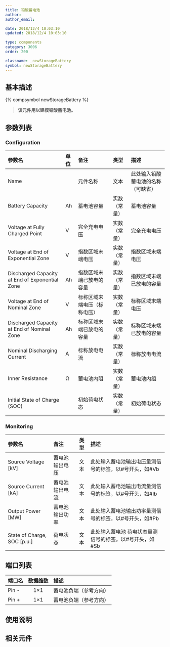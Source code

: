 ```yaml
---
title: 铅酸蓄电池
author:
author_email:

date: 2018/12/4 10:03:10
updated: 2018/12/4 10:03:10

type: components
category: 3006
order: 200

classname: _newStorageBattery
symbol: newStorageBattery
---
```


## 基本描述

{% compsymbol newStorageBattery %}

> **该元件用以建模铅酸蓄电池。**

## 参数列表

### Configuration

| 参数名                                         | 单位 | 备注                         |     类型     | 描述                               |
| :--------------------------------------------- | :--- | :--------------------------- | :----------: | :--------------------------------- |
| Name                                           |      | 元件名称                     |     文本     | 此处输入铅酸蓄电池的名称（可缺省） |
| Battery Capacity                               | Ah   | 蓄电池容量                   | 实数（常量） | 蓄电池容量                         |
| Voltage at Fully Charged Point                 | V    | 完全充电电压                 | 实数（常量） | 完全充电电压                       |
| Voltage at End of Exponential Zone             | V    | 指数区域末端电压             | 实数（常量） | 指数区域末端电压                   |
| Discharged Capacity at End of Exponential Zone | Ah   | 指数区域末端已放电的容量     | 实数（常量） | 指数区域末端已放电的容量           |
| Voltage at End of Nominal Zone                 | V    | 标称区域末端电压（标称电压） | 实数（常量） | 标称区域末端电压                   |
| Discharged Capacity at End of Nominal Zone     | Ah   | 标称区域末端已放电的容量     | 实数（常量） | 标称区域末端已放电的容量           |
| Nominal Discharging Current                    | A    | 标称放电电流                 | 实数（常量） | 标称放电电流                       |
| Inner Resistance                               | Ω    | 蓄电池内阻                   | 实数（常量） | 蓄电池内组                         |
| Initial State of Charge (SOC)                  |      | 初始荷电状态                 | 实数（常量） | 初始荷电状态                       |

### Monitoring

| 参数名                        | 备注           | 类型 | 描述                                                    |
| :---------------------------- | :------------- | :--: | :------------------------------------------------------ |
| Source Voltage \[kV\]         | 蓄电池输出电压 | 文本 | 此处输入蓄电池输出电压量测信号的标签，以#号开头，如#Vb  |
| Source Current \[kA\]         | 蓄电池输出电流 | 文本 | 此处输入蓄电池输出电流量测信号的标签，以#号开头，如#Ib  |
| Output Power \[MW\]           | 蓄电池输出功率 | 文本 | 此处输入蓄电池输出功率量测信号的标签，以#号开头，如#Pb  |
| State of Charge, SOC \[p.u.\] | 荷电状态       | 文本 | 此处输入蓄电池 荷电状态量测信号的标签，以#号开头，如#Sb |

## 端口列表

| 端口名 | 数据维数 | 描述                   |
| :----- | :------: | :--------------------- |
| Pin -  |   1×1    | 蓄电池负端（参考方向） |
| Pin +  |   1×1    | 蓄电池负端（参考方向） |

## 使用说明

## 相关元件
